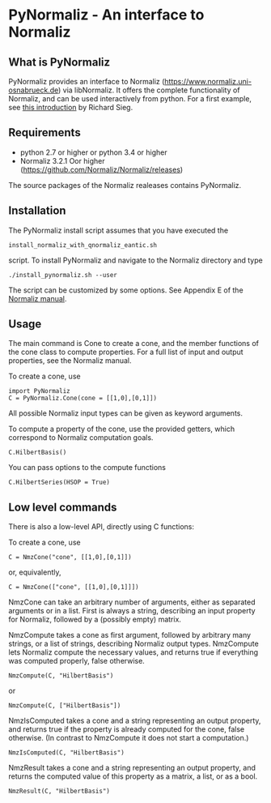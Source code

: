 # PyNormaliz - An interface to Normaliz


## What is PyNormaliz

PyNormaliz provides an interface to Normaliz (https://www.normaliz.uni-osnabrueck.de) via libNormaliz. It offers the complete functionality of Normaliz, and can be used interactively from python. For a first example, see [this introduction](doc/PyNormaliz_Tutorial.pdf) by Richard Sieg.


## Requirements

* python 2.7 or higher or python 3.4 or higher
* Normaliz 3.2.1 Oor higher (https://github.com/Normaliz/Normaliz/releases)

The source packages of the Normaliz realeases contains PyNormaliz.

## Installation

The PyNormaliz install script assumes that you have executed the
```
install_normaliz_with_qnormaliz_eantic.sh
```
script. To install PyNormaliz and navigate to the Normaliz directory and type
```
./install_pynormaliz.sh --user
```

The script can be customized by some options. See Appendix E of the [Normaliz manual](https://github.com/Normaliz/Normaliz/blob/master/doc/Normaliz.pdf).

## Usage

The main command is Cone to create a cone, and the member functions
of the cone class to compute properties. For a full list of input and output
properties, see the Normaliz manual.

To create a cone, use
```
import PyNormaliz
C = PyNormaliz.Cone(cone = [[1,0],[0,1]])
```

All possible Normaliz input types can be given as keyword arguments.

To compute a property of the cone, use the provided getters, which correspond to Normaliz computation goals.

```
C.HilbertBasis()
```

You can pass options to the compute functions
```
C.HilbertSeries(HSOP = True)
```

## Low level commands

There is also a low-level API, directly using C functions:

To create a cone, use
```
C = NmzCone("cone", [[1,0],[0,1]])
```
or, equivalently,
```
C = NmzCone(["cone", [[1,0],[0,1]]])
```
NmzCone can take an arbitrary number of arguments, either as separated arguments or in a list. First is always a string, describing an input property for Normaliz, followed by a (possibly empty) matrix.

NmzCompute takes a cone as first argument, followed by arbitrary many strings, or a list of strings, describing Normaliz output types. NmzCompute lets Normaliz compute the necessary values, and returns true if everything was computed properly, false otherwise.
```
NmzCompute(C, "HilbertBasis")
```
or
```
NmzCompute(C, ["HilbertBasis"])
```

NmzIsComputed takes a cone and a string representing an output property, and returns true if the property is already computed for the cone, false otherwise. (In contrast to NmzCompute it does not start a computation.)
```
NmzIsComputed(C, "HilbertBasis")
```

NmzResult takes a cone and a string representing an output property, and returns the computed value of this property as a matrix, a list, or as a bool.
```
NmzResult(C, "HilbertBasis")
